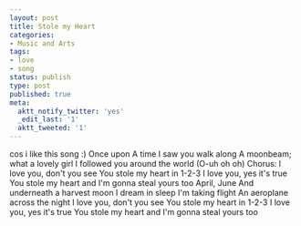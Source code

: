 ```yaml
---
layout: post
title: Stole my Heart
categories:
- Music and Arts
tags:
- love
- song
status: publish
type: post
published: true
meta:
  aktt_notify_twitter: 'yes'
  _edit_last: '1'
  aktt_tweeted: '1'
---
```

cos i like this song :) Once upon A time I saw you walk along A moonbeam; what a lovely girl I followed you around the world (O-uh oh oh) Chorus: I love you, don't you see You stole my heart in 1-2-3 I love you, yes it's true You stole my heart and I'm gonna steal yours too April, June And underneath a harvest moon I dream in sleep I'm taking flight An aeroplane across the night I love you, don't you see You stole my heart in 1-2-3 I love you, yes it's true You stole my heart and I'm gonna steal yours too
